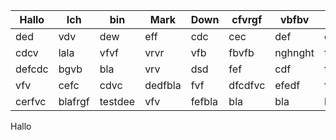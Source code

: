| Hallo  | Ich     | bin     | Mark    | Down   | cfvrgf  | vbfbv   | ce      |
| ------ | ------- | ------- | ------- | ------ | ------- | ------- | ------- |
| ded    | vdv     | dew     | eff     | cdc    | cec     | def     | cef     |
| cdcv   | lala    | vfvf    | vrvr    | vfb    | fbvfb   | nghnght | fef     |
| defcdc | bgvb    | bla     | vrv     | dsd    | fef     | cdf     | fef     |
| vfv    | cefc    | cdvc    | dedfbla | fvf    | dfcdfvc | efedf   | fef     |
| cerfvc | blafrgf | testdee | vfv     | fefbla | bla     | bla     | blac+ef |

Hallo
